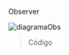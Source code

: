 Observer

![diagramaObs]()

> Código

```java


```
```java


```
```java

```

```java

```









